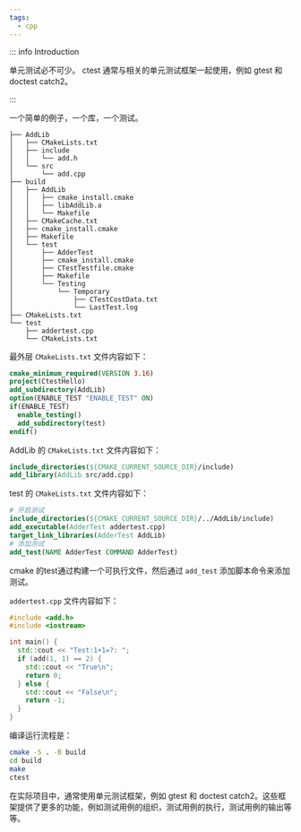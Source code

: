 ```yaml
---
tags:
  - cpp
---
```


::: info Introduction

单元测试必不可少。 ctest 通常与相关的单元测试框架一起使用，例如 gtest 和 doctest catch2。

:::

一个简单的例子，一个库，一个测试。

```
├── AddLib
│   ├── CMakeLists.txt
│   ├── include
│   │   └── add.h
│   └── src
│       └── add.cpp
├── build
│   ├── AddLib
│   │   ├── cmake_install.cmake
│   │   ├── libAddLib.a
│   │   └── Makefile
│   ├── CMakeCache.txt
│   ├── cmake_install.cmake
│   ├── Makefile
│   └── test
│       ├── AdderTest
│       ├── cmake_install.cmake
│       ├── CTestTestfile.cmake
│       ├── Makefile
│       └── Testing
│           └── Temporary
│               ├── CTestCostData.txt
│               └── LastTest.log
├── CMakeLists.txt
└── test
    ├── addertest.cpp
    └── CMakeLists.txt
```

最外层 `CMakeLists.txt` 文件内容如下：

```cmake
cmake_minimum_required(VERSION 3.16)
project(CtestHello)
add_subdirectory(AddLib)
option(ENABLE_TEST "ENABLE_TEST" ON)
if(ENABLE_TEST)
  enable_testing()
  add_subdirectory(test)
endif()

```

AddLib 的 `CMakeLists.txt` 文件内容如下：

```cmake
include_directories(${CMAKE_CURRENT_SOURCE_DIR}/include)
add_library(AddLib src/add.cpp)
```
test 的 `CMakeLists.txt` 文件内容如下：

```cmake
# 开启测试
include_directories(${CMAKE_CURRENT_SOURCE_DIR}/../AddLib/include)
add_executable(AdderTest addertest.cpp)
target_link_libraries(AdderTest AddLib)
# 添加测试
add_test(NAME AdderTest COMMAND AdderTest)
```

cmake 的test通过构建一个可执行文件，然后通过 `add_test` 添加脚本命令来添加测试。

`addertest.cpp` 文件内容如下：

```cpp
#include <add.h>
#include <iostream>

int main() {
  std::cout << "Test:1+1=?: ";
  if (add(1, 1) == 2) {
    std::cout << "True\n";
    return 0;
  } else {
    std::cout << "False\n";
    return -1;
  }
}
```

编译运行流程是：

```bash
cmake -S . -B build
cd build
make
ctest
```

在实际项目中，通常使用单元测试框架，例如 gtest 和 doctest catch2。这些框架提供了更多的功能，例如测试用例的组织，测试用例的执行，测试用例的输出等等。
